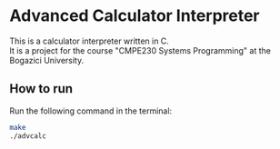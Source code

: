 # Advanced Calculator Interpreter

This is a calculator interpreter written in C.  
It is a project for the course "CMPE230 Systems Programming" at the Bogazici University.

## How to run

Run the following command in the terminal:

```bash
make
./advcalc
```
